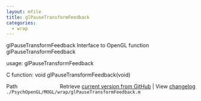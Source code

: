 ```yaml
---
layout: mfile
title: glPauseTransformFeedback
categories:
  - wrap
---
```


glPauseTransformFeedback  Interface to OpenGL function glPauseTransformFeedback

usage:  glPauseTransformFeedback

C function:  void glPauseTransformFeedback\(void\)


<div class="code_header" style="text-align:right;">
  <span style="float:left;">Path&nbsp;&nbsp;</span> <span class="counter">Retrieve <a href=
  "https://raw.github.com/Psychtoolbox-3/Psychtoolbox-3/beta/./PsychOpenGL/MOGL/wrap/glPauseTransformFeedback.m">current version from GitHub</a> | View <a href=
  "https://github.com/Psychtoolbox-3/Psychtoolbox-3/commits/beta/./PsychOpenGL/MOGL/wrap/glPauseTransformFeedback.m">changelog</a></span>
</div>
<div class="code">
  <code>./PsychOpenGL/MOGL/wrap/glPauseTransformFeedback.m</code>
</div>
